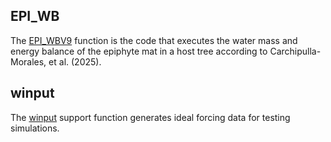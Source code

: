 ## EPI_WB
The [EPI_WBV9](https://github.com/DavidCarMor/EWB/tree/main/Scripts/EPI_WBV9.m) function is the code that executes the water mass and energy balance of the epiphyte mat in a host tree according to Carchipulla-Morales, et al. (2025).

## winput
The [winput](https://github.com/DavidCarMor/EWB/tree/main/Scripts/winput.m) support function generates ideal forcing data for testing simulations.
